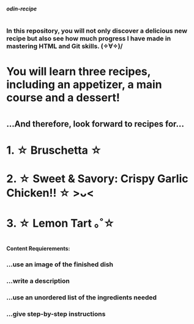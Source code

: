 ##### odin-recipe
#
### In this repository, you will not only discover a delicious new recipe but also see how much progress I have made in mastering HTML and Git skills. (✧∀✧)/
# You will learn three recipes, including an appetizer, a main course and a dessert! 
#
#
##   ...And therefore, look forward to recipes for...
    
#    1.  ☆ Bruschetta ☆
#    2.  ☆ Sweet & Savory: Crispy Garlic Chicken!! ☆ >ᴗ<
#    3.  ☆ Lemon Tart ｡˚☆ 
#
#
#
#
#
#
#
#### Content Requierements:

### ...use an image of the finished dish
### ...write a description
### ...use an unordered list of the ingredients needed
### ...give step-by-step instructions